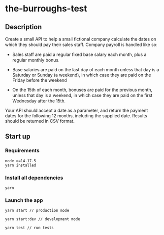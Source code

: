 # the-burroughs-test

## Description

Create a small API to help a small ﬁctional company calculate the dates on which they should pay their sales staff. Company payroll is handled like so:

-   Sales staff are paid a regular ﬁxed base salary each month, plus a regular monthly bonus.

-   Base salaries are paid on the last day of each month unless that day is a Saturday or Sunday (a weekend), in which case they are paid on the Friday before the weekend

-   On the 15th of each month, bonuses are paid for the previous month, unless that day is a weekend, in which case they are paid on the ﬁrst Wednesday after the 15th.

Your API should accept a date as a parameter, and return the payment dates for the following 12 months, including the supplied date. Results should be returned in CSV format.

## Start up

### Requirements

```
node >=14.17.5
yarn installed
```

### Install all dependencies

```
yarn
```

### Launch the app

```
yarn start // production mode

yarn start:dev // development mode

yarn test // run tests
```
